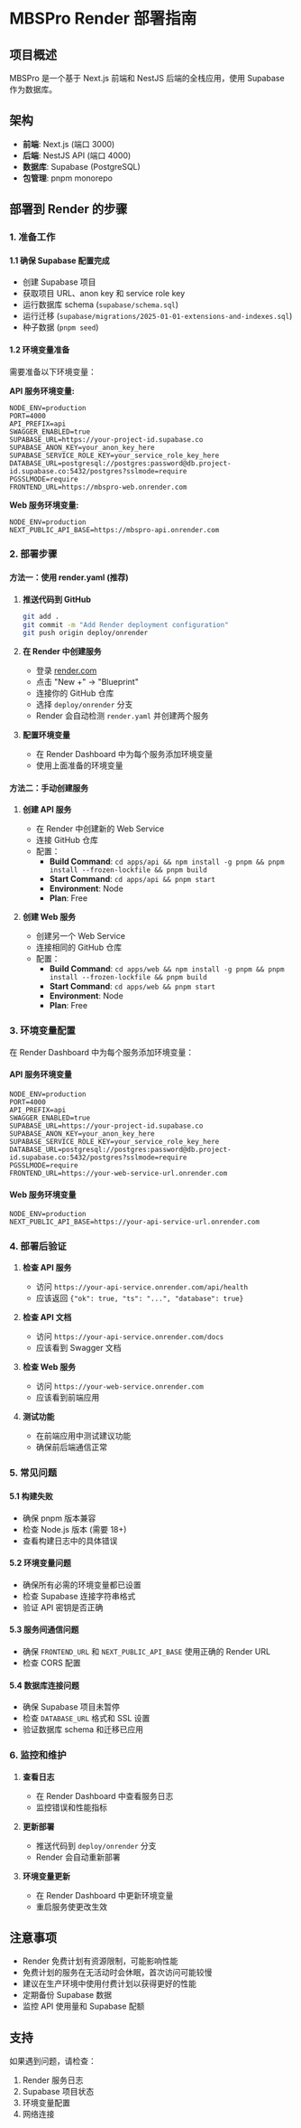 # MBSPro Render 部署指南

## 项目概述

MBSPro 是一个基于 Next.js 前端和 NestJS 后端的全栈应用，使用 Supabase 作为数据库。

## 架构

- **前端**: Next.js (端口 3000)
- **后端**: NestJS API (端口 4000)  
- **数据库**: Supabase (PostgreSQL)
- **包管理**: pnpm monorepo

## 部署到 Render 的步骤

### 1. 准备工作

#### 1.1 确保 Supabase 配置完成
- 创建 Supabase 项目
- 获取项目 URL、anon key 和 service role key
- 运行数据库 schema (`supabase/schema.sql`)
- 运行迁移 (`supabase/migrations/2025-01-01-extensions-and-indexes.sql`)
- 种子数据 (`pnpm seed`)

#### 1.2 环境变量准备
需要准备以下环境变量：

**API 服务环境变量:**
```
NODE_ENV=production
PORT=4000
API_PREFIX=api
SWAGGER_ENABLED=true
SUPABASE_URL=https://your-project-id.supabase.co
SUPABASE_ANON_KEY=your_anon_key_here
SUPABASE_SERVICE_ROLE_KEY=your_service_role_key_here
DATABASE_URL=postgresql://postgres:password@db.project-id.supabase.co:5432/postgres?sslmode=require
PGSSLMODE=require
FRONTEND_URL=https://mbspro-web.onrender.com
```

**Web 服务环境变量:**
```
NODE_ENV=production
NEXT_PUBLIC_API_BASE=https://mbspro-api.onrender.com
```

### 2. 部署步骤

#### 方法一：使用 render.yaml (推荐)

1. **推送代码到 GitHub**
   ```bash
   git add .
   git commit -m "Add Render deployment configuration"
   git push origin deploy/onrender
   ```

2. **在 Render 中创建服务**
   - 登录 [render.com](https://render.com)
   - 点击 "New +" → "Blueprint"
   - 连接你的 GitHub 仓库
   - 选择 `deploy/onrender` 分支
   - Render 会自动检测 `render.yaml` 并创建两个服务

3. **配置环境变量**
   - 在 Render Dashboard 中为每个服务添加环境变量
   - 使用上面准备的环境变量

#### 方法二：手动创建服务

1. **创建 API 服务**
   - 在 Render 中创建新的 Web Service
   - 连接 GitHub 仓库
   - 配置：
     - **Build Command**: `cd apps/api && npm install -g pnpm && pnpm install --frozen-lockfile && pnpm build`
     - **Start Command**: `cd apps/api && pnpm start`
     - **Environment**: Node
     - **Plan**: Free

2. **创建 Web 服务**
   - 创建另一个 Web Service
   - 连接相同的 GitHub 仓库
   - 配置：
     - **Build Command**: `cd apps/web && npm install -g pnpm && pnpm install --frozen-lockfile && pnpm build`
     - **Start Command**: `cd apps/web && pnpm start`
     - **Environment**: Node
     - **Plan**: Free

### 3. 环境变量配置

在 Render Dashboard 中为每个服务添加环境变量：

#### API 服务环境变量
```
NODE_ENV=production
PORT=4000
API_PREFIX=api
SWAGGER_ENABLED=true
SUPABASE_URL=https://your-project-id.supabase.co
SUPABASE_ANON_KEY=your_anon_key_here
SUPABASE_SERVICE_ROLE_KEY=your_service_role_key_here
DATABASE_URL=postgresql://postgres:password@db.project-id.supabase.co:5432/postgres?sslmode=require
PGSSLMODE=require
FRONTEND_URL=https://your-web-service-url.onrender.com
```

#### Web 服务环境变量
```
NODE_ENV=production
NEXT_PUBLIC_API_BASE=https://your-api-service-url.onrender.com
```

### 4. 部署后验证

1. **检查 API 服务**
   - 访问 `https://your-api-service.onrender.com/api/health`
   - 应该返回 `{"ok": true, "ts": "...", "database": true}`

2. **检查 API 文档**
   - 访问 `https://your-api-service.onrender.com/docs`
   - 应该看到 Swagger 文档

3. **检查 Web 服务**
   - 访问 `https://your-web-service.onrender.com`
   - 应该看到前端应用

4. **测试功能**
   - 在前端应用中测试建议功能
   - 确保前后端通信正常

### 5. 常见问题

#### 5.1 构建失败
- 确保 pnpm 版本兼容
- 检查 Node.js 版本 (需要 18+)
- 查看构建日志中的具体错误

#### 5.2 环境变量问题
- 确保所有必需的环境变量都已设置
- 检查 Supabase 连接字符串格式
- 验证 API 密钥是否正确

#### 5.3 服务间通信问题
- 确保 `FRONTEND_URL` 和 `NEXT_PUBLIC_API_BASE` 使用正确的 Render URL
- 检查 CORS 配置

#### 5.4 数据库连接问题
- 确保 Supabase 项目未暂停
- 检查 `DATABASE_URL` 格式和 SSL 设置
- 验证数据库 schema 和迁移已应用

### 6. 监控和维护

1. **查看日志**
   - 在 Render Dashboard 中查看服务日志
   - 监控错误和性能指标

2. **更新部署**
   - 推送代码到 `deploy/onrender` 分支
   - Render 会自动重新部署

3. **环境变量更新**
   - 在 Render Dashboard 中更新环境变量
   - 重启服务使更改生效

## 注意事项

- Render 免费计划有资源限制，可能影响性能
- 免费计划的服务在无活动时会休眠，首次访问可能较慢
- 建议在生产环境中使用付费计划以获得更好的性能
- 定期备份 Supabase 数据
- 监控 API 使用量和 Supabase 配额

## 支持

如果遇到问题，请检查：
1. Render 服务日志
2. Supabase 项目状态
3. 环境变量配置
4. 网络连接
